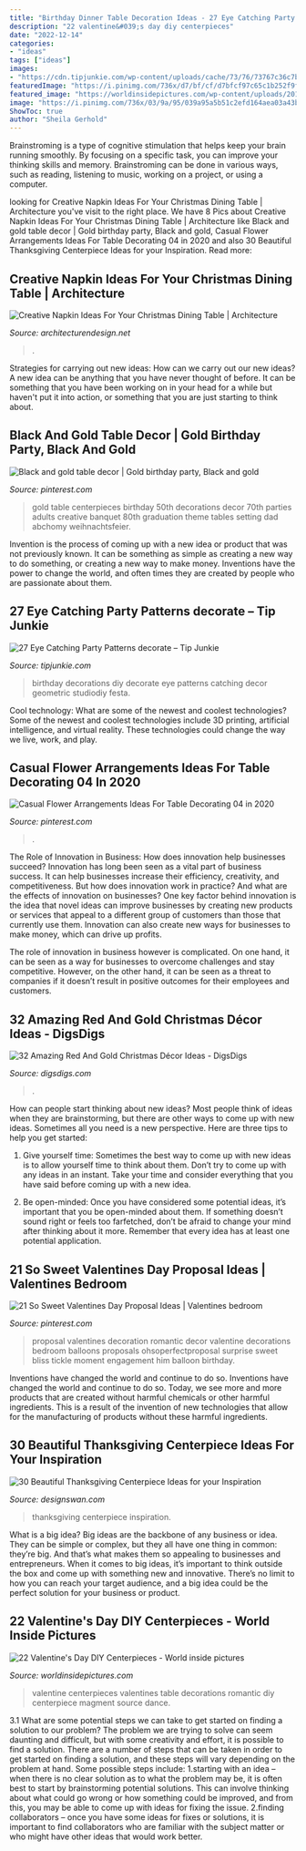 ```yaml
---
title: "Birthday Dinner Table Decoration Ideas - 27 Eye Catching Party Patterns decorate – Tip Junkie"
description: "22 valentine&#039;s day diy centerpieces"
date: "2022-12-14"
categories:
- "ideas"
tags: ["ideas"]
images:
- "https://cdn.tipjunkie.com/wp-content/uploads/cache/73/76/73767c36c7b9f708b020ce1b392b8a5c.jpg"
featuredImage: "https://i.pinimg.com/736x/d7/bf/cf/d7bfcf97c65c1b252f9f343c00c4ef26.jpg"
featured_image: "https://worldinsidepictures.com/wp-content/uploads/2014/01/1440.jpg"
image: "https://i.pinimg.com/736x/03/9a/95/039a95a5b51c2efd164aea03a43b6bb5.jpg"
ShowToc: true
author: "Sheila Gerhold"
---
```



Brainstroming is a type of cognitive stimulation that helps keep your brain running smoothly. By focusing on a specific task, you can improve your thinking skills and memory. Brainstroming can be done in various ways, such as reading, listening to music, working on a project, or using a computer.

	

		
looking for Creative Napkin Ideas For Your Christmas Dining Table | Architecture you've visit to the right place. We have 8 Pics about Creative Napkin Ideas For Your Christmas Dining Table | Architecture like Black and gold table decor | Gold birthday party, Black and gold, Casual Flower Arrangements Ideas For Table Decorating 04 in 2020 and also 30 Beautiful Thanksgiving Centerpiece Ideas for your Inspiration. Read more:
		
    
## Creative Napkin Ideas For Your Christmas Dining Table | Architecture

<img loading=lazy src="https://cdn.architecturendesign.net/wp-content/uploads/2015/12/08-Fun-And-Festive-Napkin-AD.jpg" onerror="this.onerror=null;this.src='https://tse2.mm.bing.net/th?id=OIP.rRNoXBaYUl_CuvaBAo8QgAHaLH&amp;pid=15.1';" alt="Creative Napkin Ideas For Your Christmas Dining Table | Architecture">

_Source: architecturendesign.net_

>. 

	

Strategies for carrying out new ideas: How can we carry out our new ideas?
A new idea can be anything that you have never thought of before. It can be something that you have been working on in your head for a while but haven't put it into action, or something that you are just starting to think about.

    
## Black And Gold Table Decor | Gold Birthday Party, Black And Gold

<img loading=lazy src="https://i.pinimg.com/736x/1e/e1/c1/1ee1c14f4e292194416400debaf21990.jpg" onerror="this.onerror=null;this.src='https://tse1.mm.bing.net/th?id=OIP.gDXe130S0U9yOpcCY2GxtwHaNK&amp;pid=15.1';" alt="Black and gold table decor | Gold birthday party, Black and gold">

_Source: pinterest.com_

>gold table centerpieces birthday 50th decorations decor 70th parties adults creative banquet 80th graduation theme tables setting dad abchomy weihnachtsfeier. 

	

Invention is the process of coming up with a new idea or product that was not previously known. It can be something as simple as creating a new way to do something, or creating a new way to make money. Inventions have the power to change the world, and often times they are created by people who are passionate about them.

    
## 27 Eye Catching Party Patterns decorate – Tip Junkie

<img loading=lazy src="https://cdn.tipjunkie.com/wp-content/uploads/cache/73/76/73767c36c7b9f708b020ce1b392b8a5c.jpg" onerror="this.onerror=null;this.src='https://tse1.mm.bing.net/th?id=OIP.orjifVJMPxyCN0Fi_ScjhwHaLH&amp;pid=15.1';" alt="27 Eye Catching Party Patterns decorate – Tip Junkie">

_Source: tipjunkie.com_

>birthday decorations diy decorate eye patterns catching decor geometric studiodiy festa. 

	

Cool technology: What are some of the newest and coolest technologies?
Some of the newest and coolest technologies include 3D printing, artificial intelligence, and virtual reality. These technologies could change the way we live, work, and play.

    
## Casual Flower Arrangements Ideas For Table Decorating 04 In 2020

<img loading=lazy src="https://i.pinimg.com/736x/d7/bf/cf/d7bfcf97c65c1b252f9f343c00c4ef26.jpg" onerror="this.onerror=null;this.src='https://tse4.mm.bing.net/th?id=OIP.gft9HYUfzzNCNRxtuFseZgHaLH&amp;pid=15.1';" alt="Casual Flower Arrangements Ideas For Table Decorating 04 in 2020">

_Source: pinterest.com_

>. 

	

The Role of Innovation in Business: How does innovation help businesses succeed?
Innovation has long been seen as a vital part of business success. It can help businesses increase their efficiency, creativity, and competitiveness. But how does innovation work in practice? And what are the effects of innovation on businesses?
One key factor behind innovation is the idea that novel ideas can improve businesses by creating new products or services that appeal to a different group of customers than those that currently use them. Innovation can also create new ways for businesses to make money, which can drive up profits.

The role of innovation in business however is complicated. On one hand, it can be seen as a way for businesses to overcome challenges and stay competitive. However, on the other hand, it can be seen as a threat to companies if it doesn’t result in positive outcomes for their employees and customers.

    
## 32 Amazing Red And Gold Christmas Décor Ideas - DigsDigs

<img loading=lazy src="https://www.digsdigs.com/photos/amazing-red-and-gold-christmas-decor-ideas-6-554x739.jpg" onerror="this.onerror=null;this.src='https://tse4.mm.bing.net/th?id=OIP.GCdySsqeh5ZeXjCvhSlsEAHaJ4&amp;pid=15.1';" alt="32 Amazing Red And Gold Christmas Décor Ideas - DigsDigs">

_Source: digsdigs.com_

>. 

	

How can people start thinking about new ideas?
Most people think of ideas when they are brainstorming, but there are other ways to come up with new ideas. Sometimes all you need is a new perspective. Here are three tips to help you get started: 
1. Give yourself time: Sometimes the best way to come up with new ideas is to allow yourself time to think about them. Don’t try to come up with any ideas in an instant. Take your time and consider everything that you have said before coming up with a new idea. 

2. Be open-minded: Once you have considered some potential ideas, it’s important that you be open-minded about them. If something doesn’t sound right or feels too farfetched, don’t be afraid to change your mind after thinking about it more. Remember that every idea has at least one potential application.

    
## 21 So Sweet Valentines Day Proposal Ideas | Valentines Bedroom

<img loading=lazy src="https://i.pinimg.com/736x/03/9a/95/039a95a5b51c2efd164aea03a43b6bb5.jpg" onerror="this.onerror=null;this.src='https://tse3.mm.bing.net/th?id=OIP.snq263L_sSLCGaW-ukuCYwHaLG&amp;pid=15.1';" alt="21 So Sweet Valentines Day Proposal Ideas | Valentines bedroom">

_Source: pinterest.com_

>proposal valentines decoration romantic decor valentine decorations bedroom balloons proposals ohsoperfectproposal surprise sweet bliss tickle moment engagement him balloon birthday. 

	

Inventions have changed the world and continue to do so.
Inventions have changed the world and continue to do so. Today, we see more and more products that are created without harmful chemicals or other harmful ingredients. This is a result of the invention of new technologies that allow for the manufacturing of products without these harmful ingredients.

    
## 30 Beautiful Thanksgiving Centerpiece Ideas For Your Inspiration

<img loading=lazy src="https://img.designswan.com/2013/11/thanksgiving/11.jpg" onerror="this.onerror=null;this.src='https://tse4.mm.bing.net/th?id=OIP.afKE1ZJ1LA4klxchcWbEPwHaJ4&amp;pid=15.1';" alt="30 Beautiful Thanksgiving Centerpiece Ideas for your Inspiration">

_Source: designswan.com_

>thanksgiving centerpiece inspiration. 

	

What is a big idea?
Big ideas are the backbone of any business or idea. They can be simple or complex, but they all have one thing in common: they’re big. And that’s what makes them so appealing to businesses and entrepreneurs. When it comes to big ideas, it’s important to think outside the box and come up with something new and innovative. There’s no limit to how you can reach your target audience, and a big idea could be the perfect solution for your business or product.

    
## 22 Valentine&#039;s Day DIY Centerpieces - World Inside Pictures

<img loading=lazy src="https://worldinsidepictures.com/wp-content/uploads/2014/01/1440.jpg" onerror="this.onerror=null;this.src='https://tse3.mm.bing.net/th?id=OIP.TIEi7azUCvq1EKb1LYyp9wHaJ4&amp;pid=15.1';" alt="22 Valentine&#039;s Day DIY Centerpieces - World inside pictures">

_Source: worldinsidepictures.com_

>valentine centerpieces valentines table decorations romantic diy centerpiece magment source dance. 

	

3.1 What are some potential steps we can take to get started on finding a solution to our problem?
The problem we are trying to solve can seem daunting and difficult, but with some creativity and effort, it is possible to find a solution. There are a number of steps that can be taken in order to get started on finding a solution, and these steps will vary depending on the problem at hand. Some possible steps include: 
1.starting with an idea – when there is no clear solution as to what the problem may be, it is often best to start by brainstorming potential solutions. This can involve thinking about what could go wrong or how something could be improved, and from this, you may be able to come up with ideas for fixing the issue. 
2.finding collaborators – once you have some ideas for fixes or solutions, it is important to find collaborators who are familiar with the subject matter or who might have other ideas that would work better.

